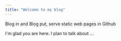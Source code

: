 ```yaml
---
title: "Welcome to my blog"
---
```


Blog in and Blog put, serve static web pages in Github

I'm glad you are here. I plan to talk about ...

